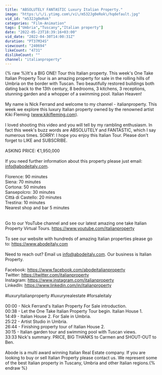 ```yaml
---
title: "ABSOLUTELY FANTASTIC Luxury Italian Property."
image: "https:\/\/i.ytimg.com\/vi\/m532Jg0eRok\/hqdefault.jpg"
vid_id: "m532Jg0eRok"
categories: "Film-Animation"
tags: ["Umbria","Tuscany","Italian property"]
date: "2022-05-23T18:39:16+03:00"
vid_date: "2022-04-30T14:00:31Z"
duration: "PT37M34S"
viewcount: "240694"
likeCount: "4731"
dislikeCount: ""
channel: "italianproperty"
---
```

{% raw %}It's a BIG ONE! Tour this Italian property. This week's One Take Italian Property Tour is an amazing property for sale in the rolling hills of Umbria on the border with Tuscan. Two beautifully restored buildings both dating back to the 13th century, 8 bedrooms, 3 kitchens, 3 receptions, stunning garden and a whopper of a swimming pool. Italian Heaven!<br /><br />My name is Nick Ferrand and welcome to my channel -  italianproperty. This week we explore this luxury Italian property owned by the renowned artist Kiki Fleming (www.kikifleming.com). <br /><br />I loved shooting this video and you will tell by my rambling enthusiasm. In fact this week's buzz words are ABSOLUTELY and FANTASTIC, which I say numerous times. SORRY: I hope you enjoy this Italian Tour. Please don't forget to LIKE and SUBSCRIBE. <br /><br />ASKING PRICE: €1,950,000<br /><br />If you need further information about this property please just email: info@abodeitaly.com.<br /><br />Florence: 90 minutes<br />Siena: 70 minutes<br />Cortona: 50 minutes<br />Sansepolcro: 30 minutes<br />Città di Castello: 20 minutes<br />Trestina: 10 minutes<br />Nearest shop and bar 5 minutes<br /><br /><br />Go to our YouTube channel and see our latest amazing one take Italian Property Virtual Tours. <a rel="nofollow" target="blank" href="https://www.youtube.com/italianproperty">https://www.youtube.com/italianproperty</a><br /><br />To see our website with hundreds of amazing Italian properties please go to: <a rel="nofollow" target="blank" href="https://www.abodeitaly.com">https://www.abodeitaly.com</a><br /><br />Need to reach out? Email us info@abodeitaly.com. Our business is Italian Property.<br /><br />Facebook: <a rel="nofollow" target="blank" href="https://www.facebook.com/abodeitalianproperty">https://www.facebook.com/abodeitalianproperty</a><br />Twitter: <a rel="nofollow" target="blank" href="https://twitter.com/italianproperty">https://twitter.com/italianproperty</a><br />Instagram: <a rel="nofollow" target="blank" href="https://www.instagram.com/italianproperty">https://www.instagram.com/italianproperty</a><br />LinkedIn: <a rel="nofollow" target="blank" href="https://www.linkedin.com/in/italianproperty">https://www.linkedin.com/in/italianproperty</a><br /><br />#luxuryitalianproperty #luxuryrealestate #forsaleitaly<br /><br />00:00 - Nick Ferrand's Italian Property For Sale introduction.<br />00:38 - Let the One Take Italian Property Tour begin. Italian House 1.<br />14:49 - Italian House 2. For Sale in Umbria.<br />25:22 - Artist Studio in Umbria.<br />26:44 - Finishing property tour of Italian House 2.<br />30:15 - Italian garden tour and swimming pool with Tuscan views.<br />33:33 Nick's summary. PRICE, BIG THANKS to Carmen and SHOUT-OUT to Ben.<br /><br />Abode is a multi award winning Italian Real Estate company. If you are looking to buy or sell Italian Property please contact us. We represent some of the best Italian property in Tuscany, Umbria and other Italian regions.{% endraw %}
